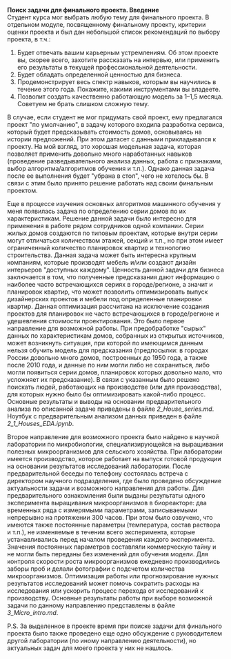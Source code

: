   **Поиск задачи для финального проекта. Введение**  
  Студент курса мог выбрать любую тему для финального проекта. В отдельном модуле, посвященному финальному проекту, критерии оценки проекта и был дан небольшой список рекомендаций по выбору проекта, в т.ч.:  
1. Будет отвечать вашим карьерным устремлениям. Об этом проекте вы, скорее всего, захотите рассказать на интервью, или применить его результаты в текущей профессиональной деятельности.  
2. Будет обладать определенной ценностью для бизнеса.  
3. Продемонстрирует весь спектр навыков, которым вы научились в течение этого года. Покажите, какими инструментами вы владеете.  
4. Позволит создать качественно работающую модель за 1–1,5 месяца. Советуем не брать слишком сложную тему.  

  В случае, если студент не мог придумать свой проект, ему предлагался проект "по умолчанию", в задачу которого входила разработка сервиса, который будет предсказывать стоимость домов, основываясь на истории предложений. При этом датасет с данными прикладывался к проекту. На мой взгляд, это хорошая модельная задача, которая позволяет применить довольно много наработанных навыков (проведение разведывательного анализа данных, работа с признаками, выбор алгоритма/алгоритмов обучения и т.п.). Однако данная задача после ее выполнения будет "убрана в стол", чего не хотелось бы. В связи с этим было принято решение работать над своим финальным проектом.  

  Еще в процессе изучения основных алгоритмов машинного обучения у меня появилась задача по определению серии домов по их характеристикам. Решение данной задачи было интересно для применения в работе рядом сотрудников одной компании. Серии жилых домов создаются по типовым проектам, которые внутри серии могут отличаться количеством этажей, секций и т.п., но при этом имеет ограниченный количество планировок квартир и технологию строительства. Данная задача может быть интересна крупным компаниям, которые производят мебель и/или создают дизайн интерьеров "доступных каждому". Ценность данной задачи для бизнеса заключается в том, что полученные предсказания дают информацию о наиболее часто встречающихся сериях в городе/регионе, а значит и планировок квартир, что может позволить оптимизировать выпуск дизайнерских проектов и мебели под определенные планировки квартир. Данная оптимизация рассчитана на исключение создания проектов для планировок не часто встречающихся в городе/регионе и удешевления стоимости проектирования. Это было первое направление для возможной работы. При предобработке "сырых" данных по характеристикам домов, собранных из открытых источников, может возникнуть ситуация, при которой по имеющимся данным нельзя обучить модель для предсказания (предпосылки: в городах России довольно много домов, построенных до 1950 года, а также после 2010 года, и данные по ним могли либо не сохраниться, либо могли появиться серии домов, планировок которых довольно мало, что усложняет их предсказание). В связи с указанным было решено поискать людей, работающих на производстве (или для производства), для которых нужно было бы оптимизировать какой-либо процесс. Основные результаты и выводы на основании предварительного анализа по описанной задаче приведены в файле *2_House_series.md*. Ноутбук с предварительным анализом данных приведен в файле *2_1_Houses_EDA.ipynb*.

  Второе направление для возможного проекта было найдено в научной лаборатории по микробиологии, специализирующейся на выращивании полезных микроорганизмов для сельского хозяйства. При лаборатории имеется производство, которое работает на выпуск готовой продукции на основании результатов исследований лаборатории. После предварительной беседы по телефону состоялась встреча с директором научного подразделения, где было проведено обсуждение актуальности задачи и возможного направления для работы. Для предварительного ознакомления были выданы результаты одного эксперимента выращивания микроорганизмов в биореакторе: два временных ряда с измерямыми параметрами, записываемыми непрерывно на протяжении 300 часов. При этом было озвучено, что имеются также постоянные параметры (температура, состав раствора и т.п.), не изменяемые в течении всего эксперимента, которые устанавливались перед началом проведения каждого эксперимента. Значения постоянных параметров составляли коммерческую тайну и не могли быть переданы без изменений для обучения модели. Для контроля скорости роста микроорганизмов ежедневно производились заборы проб и делали фотографии с подсчетом количества микроорганизмов. Оптимизация работы или прогнозирование нужных результатов исследований может помочь сократить расходы на исследования или ускорить процесс перехода от исследований к производству. Основные результаты работы при выборе возможной задачи по данному направлению представлены в файле *3_Micro_intro.md*.
  
  P.S. За выделенное в проекте время при поиске задачи для финального проекта было также проведено еще одно обсуждение с руководителем другой лаборатории (по иному направлению деятельности), но актуальных задач для моего проекта у них не нашлось.

